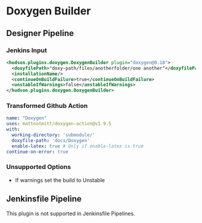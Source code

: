 # Doxygen Builder

## Designer Pipeline

### Jenkins Input

```xml
<hudson.plugins.doxygen.DoxygenBuilder plugin="doxygen@0.18">
  <doxyfilePath>"doxy-path/files/anotherfolder/one another"</doxyfilePath>
  <installationName/>
  <continueOnBuildFailure>true</continueOnBuildFailure>
  <unstableIfWarnings>false</unstableIfWarnings>
</hudson.plugins.doxygen.DoxygenBuilder>
```

### Transformed Github Action

```yaml
name: "Doxygen"
uses: mattnotmitt/doxygen-action@v1.9.5
with:
  working-directory: 'submodule/'
  doxyfile-path: 'docs/Doxygen'
  enable-latex: true # Only if enable-latex is true
continue-on-error: true
```

### Unsupported Options

- If warnings set the build to Unstable

## Jenkinsfile Pipeline

This plugin is not supported in Jenkinsfile Pipelines.
